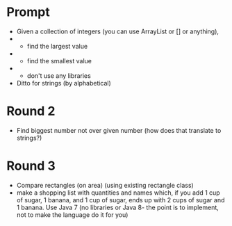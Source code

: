 Prompt
===========

* Given a collection of integers (you can use ArrayList or [] or anything),
* * find the largest value
* * find the smallest value
* * don't use any libraries
* Ditto for strings (by alphabetical)

Round 2
===========

* Find biggest number not over given number (how does that translate to strings?)

Round 3
===========

*  Compare rectangles (on area) (using existing rectangle class)
*  make a shopping list with quantities and names which, if you add 1 cup of sugar, 1 banana, and 1 cup of sugar, ends up with 2 cups of sugar and 1 banana. Use Java 7 (no libraries or Java 8- the point is to implement, not to make the language do it for you)
